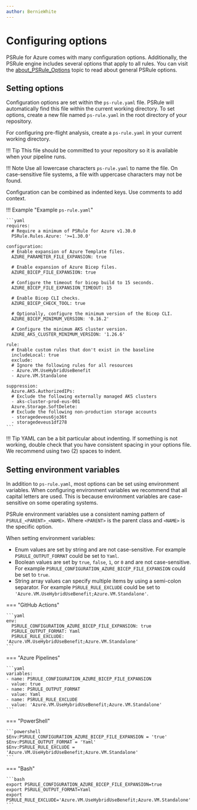 ```yaml
---
author: BernieWhite
---
```


# Configuring options

PSRule for Azure comes with many configuration options.
Additionally, the PSRule engine includes several options that apply to all rules.
You can visit the [about_PSRule_Options][1] topic to read about general PSRule options.

  [1]: https://microsoft.github.io/PSRule/v2/concepts/PSRule/en-US/about_PSRule_Options/

## Setting options

Configuration options are set within the `ps-rule.yaml` file.
PSRule will automatically find this file within the current working directory.
To set options, create a new file named `ps-rule.yaml` in the root directory of your repository.

For configuring pre-flight analysis, create a `ps-rule.yaml` in your current working directory.

!!! Tip
    This file should be committed to your repository so it is available when your pipeline runs.

!!! Note
    Use all lowercase characters `ps-rule.yaml` to name the file.
    On case-sensitive file systems, a file with uppercase characters may not be found.

Configuration can be combined as indented keys.
Use comments to add context.

!!! Example "Example `ps-rule.yaml`"

    ```yaml
    requires:
      # Require a minimum of PSRule for Azure v1.30.0
      PSRule.Rules.Azure: '>=1.30.0'

    configuration:
      # Enable expansion of Azure Template files.
      AZURE_PARAMETER_FILE_EXPANSION: true

      # Enable expansion of Azure Bicep files.
      AZURE_BICEP_FILE_EXPANSION: true

      # Configure the timeout for bicep build to 15 seconds.
      AZURE_BICEP_FILE_EXPANSION_TIMEOUT: 15

      # Enable Bicep CLI checks.
      AZURE_BICEP_CHECK_TOOL: true

      # Optionally, configure the minimum version of the Bicep CLI.
      AZURE_BICEP_MINIMUM_VERSION: '0.16.2'

      # Configure the minimum AKS cluster version.
      AZURE_AKS_CLUSTER_MINIMUM_VERSION: '1.26.6'

    rule:
      # Enable custom rules that don't exist in the baseline
      includeLocal: true
      exclude:
      # Ignore the following rules for all resources
      - Azure.VM.UseHybridUseBenefit
      - Azure.VM.Standalone

    suppression:
      Azure.AKS.AuthorizedIPs:
      # Exclude the following externally managed AKS clusters
      - aks-cluster-prod-eus-001
      Azure.Storage.SoftDelete:
      # Exclude the following non-production storage accounts
      - storagedeveus6jo36t
      - storagedeveus1df278
    ```

!!! Tip
    YAML can be a bit particular about indenting.
    If something is not working, double check that you have consistent spacing in your options file.
    We recommend using two (2) spaces to indent.

## Setting environment variables

In addition to `ps-rule.yaml`, most options can be set using environment variables.
When configuring environment variables we recommend that all capital letters are used.
This is because environment variables are case-sensitive on some operating systems.

PSRule environment variables use a consistent naming pattern of `PSRULE_<PARENT>_<NAME>`.
Where `<PARENT>` is the parent class and `<NAME>` is the specific option.

When setting environment variables:

- Enum values are set by string and are not case-sensitive.
  For example `PSRULE_OUTPUT_FORMAT` could be set to `Yaml`.
- Boolean values are set by `true`, `false`, `1`, or `0` and are not case-sensitive.
  For example `PSRULE_CONFIGURATION_AZURE_BICEP_FILE_EXPANSION` could be set to `true`.
- String array values can specify multiple items by using a semi-colon separator.
  For example `PSRULE_RULE_EXCLUDE` could be set to `'Azure.VM.UseHybridUseBenefit;Azure.VM.Standalone'`.

=== "GitHub Actions"

    ```yaml
    env:
      PSRULE_CONFIGURATION_AZURE_BICEP_FILE_EXPANSION: true
      PSRULE_OUTPUT_FORMAT: Yaml
      PSRULE_RULE_EXCLUDE: 'Azure.VM.UseHybridUseBenefit;Azure.VM.Standalone'
    ```

=== "Azure Pipelines"

    ```yaml
    variables:
    - name: PSRULE_CONFIGURATION_AZURE_BICEP_FILE_EXPANSION
      value: true
    - name: PSRULE_OUTPUT_FORMAT
      value: Yaml
    - name: PSRULE_RULE_EXCLUDE
      value: 'Azure.VM.UseHybridUseBenefit;Azure.VM.Standalone'
    ```

=== "PowerShell"

    ```powershell
    $Env:PSRULE_CONFIGURATION_AZURE_BICEP_FILE_EXPANSION = 'true'
    $Env:PSRULE_OUTPUT_FORMAT = 'Yaml'
    $Env:PSRULE_RULE_EXCLUDE = 'Azure.VM.UseHybridUseBenefit;Azure.VM.Standalone'
    ```

=== "Bash"

    ```bash
    export PSRULE_CONFIGURATION_AZURE_BICEP_FILE_EXPANSION=true
    export PSRULE_OUTPUT_FORMAT=Yaml
    export PSRULE_RULE_EXCLUDE='Azure.VM.UseHybridUseBenefit;Azure.VM.Standalone'
    ```
